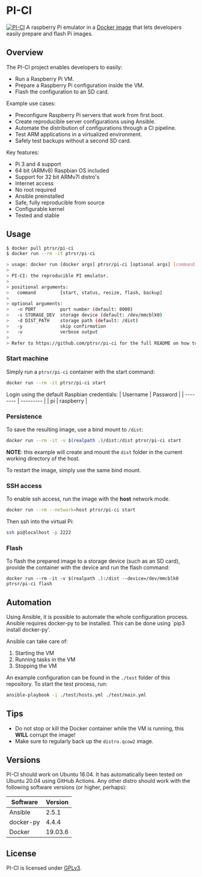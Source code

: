 # PI-CI
[![PI-CI](https://github.com/ptrsr/pi-ci/actions/workflows/main.yml/badge.svg?branch=master)](https://github.com/ptrsr/pi-ci/actions/workflows/main.yml)
A raspberry Pi emulator in a [Docker image](https://hub.docker.com/repository/docker/ptrsr/pi-ci) that lets developers easily prepare and flash Pi images.

## Overview
The PI-CI project enables developers to easily:
- Run a Raspberry Pi VM.
- Prepare a Raspberry Pi configuration inside the VM.
- Flash the configuration to an SD card.

Example use cases:
- Preconfigure Raspberry Pi servers that work from first boot.
- Create reproducible server configurations using Ansible.
- Automate the distribution of configurations through a CI pipeline.
- Test ARM applications in a virtualized environment.
- Safely test backups without a second SD card.

Key features:
- Pi 3 and 4 support
- 64 bit (ARMv8) Raspbian OS included
- Support for 32 bit ARMv7l distro's
- Internet access
- No root required
- Ansible preinstalled
- Safe, fully reproducible from source
- Configurable kernel
- Tested and stable

## Usage
```sh
$ docker pull ptrsr/pi-ci
$ docker run --rm -it ptrsr/pi-ci

> usage: docker run [docker args] ptrsr/pi-ci [optional args] [command]
> 
> PI-CI: the reproducible PI emulator.
> 
> positional arguments:
>   command         [start, status, resize, flash, backup]
> 
> optional arguments:
>   -n PORT         port number (default: 8000)
>   -s STORAGE_DEV  storage device (default: /dev/mmcblk0)
>   -d DIST_PATH    storage path (default: /dist)
>   -y              skip confirmation
>   -v              verbose output
> 
> Refer to https://github.com/ptrsr/pi-ci for the full README on how to use this program.
```

### Start machine
Simply run a `ptrsr/pi-ci` container with the start command:
```sh
docker run --rm -it ptrsr/pi-ci start
```
Login using the default Raspbian credentials:
| Username | Password  | 
| -------- | --------- |
| pi       | raspberry | 

### Persistence
To save the resulting image, use a bind mount to `/dist`:
```sh
docker run --rm -it -v $(realpath .)/dist:/dist ptrsr/pi-ci start
```
**NOTE**: this example will create and mount the `dist` folder in the current working directory of the host.

To restart the image, simply use the same bind mount.

### SSH access
To enable ssh access, run the image with the **host** network mode.
```sh
docker run --rm --network=host ptrsr/pi-ci start
```

Then ssh into the virtual Pi:
```sh
ssh pi@localhost -p 2222
```

### Flash 
To flash the prepared image to a storage device (such as an SD card), provide the container with the device and run the flash command:
```
docker run --rm -it -v $(realpath .):/dist --device=/dev/mmcblk0 ptrsr/pi-ci flash
```

## Automation
Using Ansible, it is possible to automate the whole configuration process. Ansible requires docker-py to be installed. This can be done using `pip3 install docker-py'.

Ansible can take care of:
1. Starting the VM
2. Running tasks in the VM
3. Stopping the VM

An example configuration can be found in the `./test` folder of this repository. To start the test process, run:
```sh
ansible-playbook -i ./test/hosts.yml ./test/main.yml
```

## Tips
- Do not stop or kill the Docker container while the VM is running, this **WILL** corrupt the image!
- Make sure to regularly back up the `distro.qcow2` image.

## Versions
PI-CI should work on Ubuntu 18.04. It has automatically been tested on Ubuntu 20.04 using GitHub Actions. Any other distro should work with the following software versions (or higher, perhaps):

| Software  | Version  | 
| ----------| -------- |
| Ansible   | 2.5.1    |
| docker-py | 4.4.4    |
| Docker    | 19.03.6  |

## License
PI-CI is licensed under [GPLv3](https://www.gnu.org/licenses/gpl-3.0.en.html).
